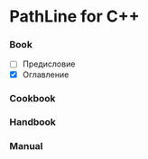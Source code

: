 # PathLine for C++

### Book
- [ ] Предисловие
- [X] Оглавление

### Cookbook

### Handbook

### Manual
